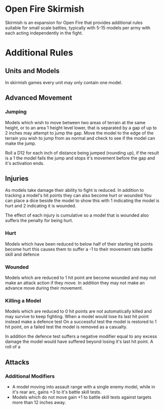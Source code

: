 Open Fire Skirmish
==================

Skirmish is an expansion for Open Fire that provides additional rules suitable for small scale battles, typically with 5-15 models per army with each acting independently in the fight.

# Additional Rules

## Units and Models

In skirmish games every unit may only contain one model.

## Advanced Movement

### Jumping

Models which wish to move between two areas of terrain at the same height, or to an area 1 height level lower, that is separated by a gap of up to 2 inches may attempt to jump the gap. Move the model to the edge of the terrain you wish to jump from as normal and check to see if the model can make the jump.

Roll a D12 for each inch of distance being jumped (rounding up), if the result is a 1 the model fails the jump and stops it's movement before the gap and it's activation ends.

## Injuries

As models take damage their ability to fight is reduced. In addition to tracking a model's hit points they can also become hurt or wounded You can place a dice beside the model to show this with 1 indicating the model is hurt and 2 indicating it is wounded.

The effect of each injury is cumulative so a model that is wounded also suffers the penalty for being hurt.

### Hurt

Models which have been reduced to below half of their starting hit points become hurt this causes them to suffer a -1 to their movement rate battle skill and defence

### Wounded

Models which are reduced to 1 hit point are become wounded and may not make an attack action if they move. In addition they may not make an advance move during their movement.

### Killing a Model

Models which are reduced to 0 hit points are not automatically killed and may survive to keep fighting. When a model would lose its last hit point instead make a defence test On a successful test the model is restored to 1 hit point, on a failed test the model is removed as a casualty. 

In addition the defence test suffers a negative modifier equal to any excess damage the model would have suffered beyond losing it's last hit point. A roll of a 

## Attacks

### Additional Modifiers

- A model moving into assault range with a single enemy model, while in it's rear arc, gains +3 to it's battle skill tests.
- Models which do not move gain +1 to battle skill tests against targets more than 12 inches away.